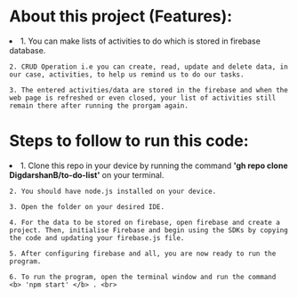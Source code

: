 # About this project (Features):

<li>
    1. You can make lists of activities to do which is stored in firebase database.

    2. CRUD Operation i.e you can create, read, update and delete data, in our case, activities, to help us remind us to do our tasks.

    3. The entered activities/data are stored in the firebase and when the web page is refreshed or even closed, your list of activities still remain there after running the prorgam again.

</li>

# Steps to follow to run this code:

<li> 
    1. Clone this repo in your device by running the command  <b>'gh repo clone DigdarshanB/to-do-list'</b> on your terminal.  <br>

    2. You should have node.js installed on your device.

    3. Open the folder on your desired IDE.

    4. For the data to be stored on firebase, open firebase and create a project. Then, initialise Firebase and begin using the SDKs by copying the code and updating your firebase.js file.

    5. After configuring firebase and all, you are now ready to run the program.

    6. To run the program, open the terminal window and run the command <b> 'npm start' </b> . <br>

</li>
